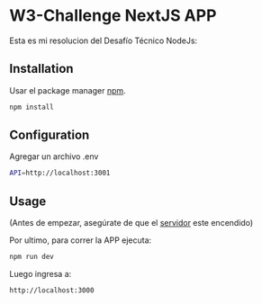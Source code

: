 # W3-Challenge NextJS APP


Esta es mi resolucion del Desafío Técnico NodeJs:


## Installation

Usar el package manager [npm](https://docs.npmjs.com/).

```bash
npm install
```

## Configuration

Agregar un archivo .env

```bash
API=http://localhost:3001
```


## Usage
(Antes de empezar, asegúrate de que el [servidor](https://github.com/AgustinNatalucci1/w3challenge-serve) este encendido)

Por ultimo, para correr la APP ejecuta:
```bash
npm run dev
```

Luego ingresa a:
```bash
http://localhost:3000
```

